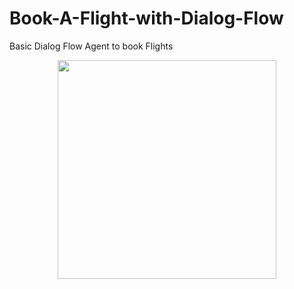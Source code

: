 # Book-A-Flight-with-Dialog-Flow
Basic Dialog Flow Agent to book Flights


<p align="center">
  <img src="Snapshots/ChatBot_Slack" width="350"/>
</p>
